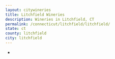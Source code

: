 ```yaml
---
layout: citywineries
title: Litchfield Wineries
description: Wineries in Litchfield, CT
permalink: /connecticut/litchfield/litchfield/
state: ct
county: litchfield
city: litchfield
---
```

-
